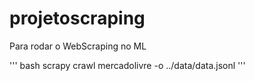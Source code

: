 # projetoscraping

Para rodar o WebScraping no ML

''' bash 
scrapy crawl mercadolivre -o ../data/data.jsonl
'''
